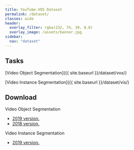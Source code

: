 ```yaml
---
title: YouTube-VOS Dataset
permalink: /dataset/
classes: wide
header:
  overlay_filter: rgba(232, 74, 39, 0.8)
  overlay_image: /assets/banner.jpg
sidebar:
  nav: "dataset"
---
```


## Tasks
[Video Object Segmentation]({{ site.baseurl }}/dataset/vos/)

[Video Instance Segmentation]({{ site.baseurl }}/dataset/vis/)


## Download
Video Object Segmentation
* [2019 version.](https://competitions-new.codalab.org/competitions/20127#participate-get-data)
* [2018 version.](https://competitions-new.codalab.org/competitions/19544#participate-get-data)

Video Instance Segmentation
* [2019 version.](https://competitions-new.codalab.org/competitions/20128#participate-get_data)